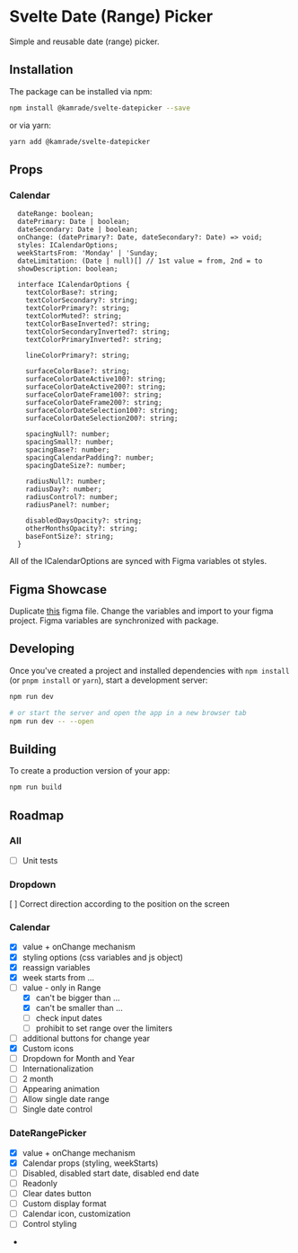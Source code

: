 # Svelte Date (Range) Picker

Simple and reusable date (range) picker.

## Installation

The package can be installed via npm:

```bash
npm install @kamrade/svelte-datepicker --save
```

or via yarn:

```bash
yarn add @kamrade/svelte-datepicker
```

## Props

### Calendar

```
  dateRange: boolean;
  datePrimary: Date | boolean;
  dateSecondary: Date | boolean;
  onChange: (datePrimary?: Date, dateSecondary?: Date) => void;
  styles: ICalendarOptions;
  weekStartsFrom: 'Monday' | 'Sunday;
  dateLimitation: (Date | null)[] // 1st value = from, 2nd = to
  showDescription: boolean;

  interface ICalendarOptions {
    textColorBase?: string;
    textColorSecondary?: string;
    textColorPrimary?: string;
    textColorMuted?: string;
    textColorBaseInverted?: string;
    textColorSecondaryInverted?: string;
    textColorPrimaryInverted?: string;

    lineColorPrimary?: string;

    surfaceColorBase?: string;
    surfaceColorDateActive100?: string;
    surfaceColorDateActive200?: string;
    surfaceColorDateFrame100?: string;
    surfaceColorDateFrame200?: string;
    surfaceColorDateSelection100?: string;
    surfaceColorDateSelection200?: string;

    spacingNull?: number;
    spacingSmall?: number;
    spacingBase?: number;
    spacingCalendarPadding?: number;
    spacingDateSize?: number;

    radiusNull?: number;
    radiusDay?: number;
    radiusControl?: number;
    radiusPanel?: number;

    disabledDaysOpacity?: string;
    otherMonthsOpacity?: string;
    baseFontSize?: string;
  }
```

All of the ICalendarOptions are synced with Figma variables ot styles.

## Figma Showcase

Duplicate [this](https://www.figma.com/file/4uDj3R8A2r9vXdIlkkveXl/Calendar?type=design&node-id=4%3A246&mode=design&t=vOZH9iLHEahf1MgX-1)
figma file. Change the variables and import to your figma project. Figma variables are synchronized with package.

## Developing

Once you've created a project and installed dependencies with `npm install` (or `pnpm install` or `yarn`), start a development server:

```bash
npm run dev

# or start the server and open the app in a new browser tab
npm run dev -- --open
```

## Building

To create a production version of your app:

```bash
npm run build
```

## Roadmap

### All

- [ ] Unit tests

### Dropdown

[ ] Correct direction according to the position on the screen

### Calendar

- [x] value + onChange mechanism
- [x] styling options (css variables and js object)
- [x] reassign variables
- [x] week starts from ...
- [ ] value - only in Range
  - [x] can't be bigger than ...
  - [x] can't be smaller than ...
  - [ ] check input dates
  - [ ] prohibit to set range over the limiters
- [ ] additional buttons for change year
- [x] Custom icons
- [ ] Dropdown for Month and Year
- [ ] Internationalization
- [ ] 2 month
- [ ] Appearing animation
- [ ] Allow single date range
- [ ] Single date control

### DateRangePicker

- [x] value + onChange mechanism
- [x] Calendar props (styling, weekStarts)
- [ ] Disabled, disabled start date, disabled end date
- [ ] Readonly
- [ ] Clear dates button
- [ ] Custom display format
- [ ] Calendar icon, customization
- [ ] Control styling
-
